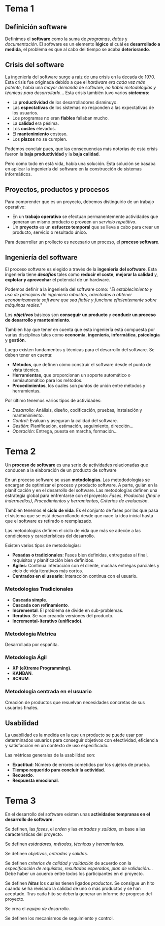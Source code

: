 # Tema 1

## **Definición software**

Definimos el **software** como la suma de *programas*, *datos* y *documentación*. El software es un elemento **lógico** el cuál es **desarrollado a medida**, el problema es que al cabo del tiempo se acaba **deteriorando**. 

## **Crisis del software**

La ingeniería del software surge a raiz de una crisis en la decada de 1970. Esta crisis fue originada debido a que el *hardware era cada vez más potente*, había una *mayor demanda* de software, *no había metodologías y técnicas para desarrollarlo*... Esta crisis también tuvo varios ***síntomas***:
* La **productividad** de los desarrolladores disminuyo.
* Las **espectativas** de los sistemas no responden a las expectativas de los usuarios.
* Los programas no eran **fiables** fallaban mucho.
* La **calidad** era pésima.
* Los **costes** elevados.
* El **mantenimiento** costoso.
* Los **plazos** no se cumplen.

Podemos concluir pues, que las consecuencias más notorias de esta crisis fueron la **baja productividad** y la **baja calidad**.

Pero como todo en está vida, había una solución. Esta solución se basaba en aplicar la ingeniería del software en la construcción de sistemas informáticos.

## **Proyectos, productos y procesos**

Para comprender que es un proyecto, debemos distinguirlo de un trabajo operativo:
* En un **trabajo operativo** se efectuan permanentemente actividades que generan un mismo producto o proveen un *servicio repetitivo*.
* Un **proyecto** es un **esfuerzo temporal** que se lleva a cabo para crear un producto, servicio o resultado único.

Para desarrollar un prollecto es necesario un proceso, el **proceso software**.

## **Ingeniería del software**

El proceso software es elegido a través de la **ingeniería del software**. Esta ingeniería tiene ***desafíos*** tales como **reducir el coste**, **mejorar la calidad** y, **explotar y aprovechar** el potencial de un hardware.

Podemos definir a la ingeniería del software como: "*El establecimiento y uso de principios de ingeniería robustos, orientados a obtener económicamente software que sea fiable y funcione eficientemente sobre máquinas reales.*"

Los ***objetivos*** básicos son **conseguir un producto** y **conducir un proceso de desarrollo y mantenimiento**.

También hay que tener en cuenta que esta ingeniería está compuesta por varias disciplinas tales como **economía**, **ingeniería**, **informática**, **psicología** y **gestión**.

Luego existen fundamentos y técnicas para el desarrollo del software. Se deben tener en cuenta:
* **Métodos**, que definen cómo construir el software desde el punto de vista técnico.
* **Herramientas**, que proporcionan un soporte automático o semiautomático para los métodos.
* **Procedimientos**, los cuales son puntos de unión entre métodos y herramientas.

Por último tenemos varios tipos de actividades: 
* *Desarrollo*: Análisis, diseño, codificación, pruebas, instalación y mantenimiento.
* *Control*: Evaluan y aseguran la calidad del software.
* *Gestión*: Planificación, estimación, seguimiento, dirección...
* *Operación*: Entrega, puesta en marcha, formación...

# Tema 2
Un **proceso de software** es una serie de actividades relacionadas que conducen a la elaboración de un producto de software

En un proceso software se usan **metodologías**. Las metododologías se encargan de optimizar el proceso y producto software. A parte, guián en la planificación y en el desarrollo del software. Las metodologías definen una estrategia global para enfrentarse con el proyecto: *Fases*, *Productos (final e indermedios)*, *Procedimientos y herramientas*, *Criterios de evaluación*.

También tenemos el **ciclo de vida**. Es el conjunto de fases por las que pasa el sistema que se está desarrollando desde que nace la idea inicial hasta que el software es retirado o reemplazado.

Las metodologías definen el ciclo de vida que más se adecúe a las condiciones y características del desarrollo.

Existen varios tipos de metodologías:
* **Pesadas o tradicionales**: Fases bien definidas, entregadas al final, requisitos y planificación bien definidos.
* **Ágiles**: Continua interacción con el cliente, muchas entregas parciales y ciclo de vida iterativos más cortos.
* **Centrados en el usuario**: Interacción continua con el usuario.

### Metodologías Tradicionales

* **Cascada simple**.
* **Cascada con refinamiento**.
* **Incremental**. El problema se divide en sub-problemas.
* **Iterativo**. Se van creando versiones del producto.
* **Incremental-Iterativo (unificado)**.

### Metodología Metrica

Desarrollada por españita.

### Metodología Ágil

* **XP (eXtreme Programming)**.
* **KANBAN**.
* **SCRUM**.

### Metodología centrada en el usuario

Creación de productos que resuelvan necesidades concretas de sus usuarios finales.

## Usabilidad
La usabilidad es la medida en la que un producto se puede usar por determinados usuarios para conseguir objetivos con efectividad, eficiencia y satisfacción en un contexto de uso especificado.

Las métricas generales de la usabilidad son:
* **Exactitud**: Número de errores cometidos por los sujetos de prueba.
* **Tiempo requerido para concluir la actividad**.
* **Recuerdo**.
* **Respuesta emocional**.

# Tema 3

En el desarrollo del software existen unas **actividades tempranas en el desarrollo de software**.

Se definen, las *fases*, el *orden* y las *entradas y salidas*, en base a las características del proyecto.

Se definen *estándares*, *métodos*, *técnicas* y *herramientas*.

Se definen *objetivos*, *entradas* y *salidas*.

Se definen *criterios de calidad y validación* de acuerdo con la *especificación de requisitos*, *resultados esperados*, *plan de validación*... Debe haber un acuerdo entre todos los participantes en el proyecto.

Se definen ***hitos*** los cuales tienen ligados *productos*. Se consigue un hito cuando se ha revisado la calidad de uno o más productos y se han aceptado. Tras cada hito se debería generar un informe de progreso del proyecto.

Se crea el *equipo de desarrollo*.

Se definen los mecanismos de seguimiento y control.
